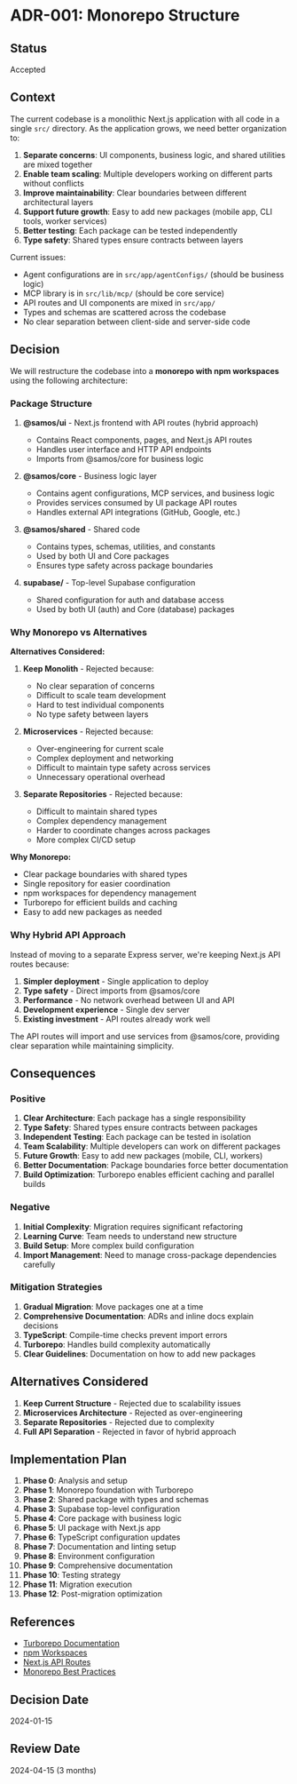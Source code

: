 # ADR-001: Monorepo Structure

## Status

Accepted

## Context

The current codebase is a monolithic Next.js application with all code in a single `src/` directory. As the application grows, we need better organization to:

1. **Separate concerns**: UI components, business logic, and shared utilities are mixed together
2. **Enable team scaling**: Multiple developers working on different parts without conflicts
3. **Improve maintainability**: Clear boundaries between different architectural layers
4. **Support future growth**: Easy to add new packages (mobile app, CLI tools, worker services)
5. **Better testing**: Each package can be tested independently
6. **Type safety**: Shared types ensure contracts between layers

Current issues:

- Agent configurations are in `src/app/agentConfigs/` (should be business logic)
- MCP library is in `src/lib/mcp/` (should be core service)
- API routes and UI components are mixed in `src/app/`
- Types and schemas are scattered across the codebase
- No clear separation between client-side and server-side code

## Decision

We will restructure the codebase into a **monorepo with npm workspaces** using the following architecture:

### Package Structure

1. **@samos/ui** - Next.js frontend with API routes (hybrid approach)
   - Contains React components, pages, and Next.js API routes
   - Handles user interface and HTTP API endpoints
   - Imports from @samos/core for business logic

2. **@samos/core** - Business logic layer
   - Contains agent configurations, MCP services, and business logic
   - Provides services consumed by UI package API routes
   - Handles external API integrations (GitHub, Google, etc.)

3. **@samos/shared** - Shared code
   - Contains types, schemas, utilities, and constants
   - Used by both UI and Core packages
   - Ensures type safety across package boundaries

4. **supabase/** - Top-level Supabase configuration
   - Shared configuration for auth and database access
   - Used by both UI (auth) and Core (database) packages

### Why Monorepo vs Alternatives

**Alternatives Considered:**

1. **Keep Monolith** - Rejected because:
   - No clear separation of concerns
   - Difficult to scale team development
   - Hard to test individual components
   - No type safety between layers

2. **Microservices** - Rejected because:
   - Over-engineering for current scale
   - Complex deployment and networking
   - Difficult to maintain type safety across services
   - Unnecessary operational overhead

3. **Separate Repositories** - Rejected because:
   - Difficult to maintain shared types
   - Complex dependency management
   - Harder to coordinate changes across packages
   - More complex CI/CD setup

**Why Monorepo:**

- Clear package boundaries with shared types
- Single repository for easier coordination
- npm workspaces for dependency management
- Turborepo for efficient builds and caching
- Easy to add new packages as needed

### Why Hybrid API Approach

Instead of moving to a separate Express server, we're keeping Next.js API routes because:

1. **Simpler deployment** - Single application to deploy
2. **Type safety** - Direct imports from @samos/core
3. **Performance** - No network overhead between UI and API
4. **Development experience** - Single dev server
5. **Existing investment** - API routes already work well

The API routes will import and use services from @samos/core, providing clear separation while maintaining simplicity.

## Consequences

### Positive

1. **Clear Architecture**: Each package has a single responsibility
2. **Type Safety**: Shared types ensure contracts between packages
3. **Independent Testing**: Each package can be tested in isolation
4. **Team Scalability**: Multiple developers can work on different packages
5. **Future Growth**: Easy to add new packages (mobile, CLI, workers)
6. **Better Documentation**: Package boundaries force better documentation
7. **Build Optimization**: Turborepo enables efficient caching and parallel builds

### Negative

1. **Initial Complexity**: Migration requires significant refactoring
2. **Learning Curve**: Team needs to understand new structure
3. **Build Setup**: More complex build configuration
4. **Import Management**: Need to manage cross-package dependencies carefully

### Mitigation Strategies

1. **Gradual Migration**: Move packages one at a time
2. **Comprehensive Documentation**: ADRs and inline docs explain decisions
3. **TypeScript**: Compile-time checks prevent import errors
4. **Turborepo**: Handles build complexity automatically
5. **Clear Guidelines**: Documentation on how to add new packages

## Alternatives Considered

1. **Keep Current Structure** - Rejected due to scalability issues
2. **Microservices Architecture** - Rejected as over-engineering
3. **Separate Repositories** - Rejected due to complexity
4. **Full API Separation** - Rejected in favor of hybrid approach

## Implementation Plan

1. **Phase 0**: Analysis and setup
2. **Phase 1**: Monorepo foundation with Turborepo
3. **Phase 2**: Shared package with types and schemas
4. **Phase 3**: Supabase top-level configuration
5. **Phase 4**: Core package with business logic
6. **Phase 5**: UI package with Next.js app
7. **Phase 6**: TypeScript configuration updates
8. **Phase 7**: Documentation and linting setup
9. **Phase 8**: Environment configuration
10. **Phase 9**: Comprehensive documentation
11. **Phase 10**: Testing strategy
12. **Phase 11**: Migration execution
13. **Phase 12**: Post-migration optimization

## References

- [Turborepo Documentation](https://turbo.build/repo/docs)
- [npm Workspaces](https://docs.npmjs.com/cli/v7/using-npm/workspaces)
- [Next.js API Routes](https://nextjs.org/docs/api-routes/introduction)
- [Monorepo Best Practices](https://monorepo.tools/)

## Decision Date

2024-01-15

## Review Date

2024-04-15 (3 months)
